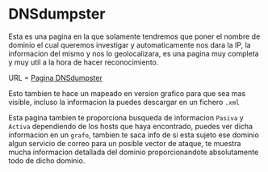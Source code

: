# DNSdumpster

Esta es una pagina en la que solamente tendremos que poner el nombre de dominio el cual queremos investigar y automaticamente nos dara la IP, la informacion del mismo y nos lo geolocalizara, es una pagina muy completa y muy util a la hora de hacer reconocimiento.

URL = [Pagina DNSdumpster](https://dnsdumpster.com)

Esto tambien te hace un mapeado en version grafico para que sea mas visible, incluso la informacion la puedes descargar en un fichero `.xml`

Esta pagina tambien te proporciona busqueda de informacion `Pasiva` y `Activa` dependiendo de los hosts que haya encontrado, puedes ver dicha informacion en un `grafo`, tambien te saca info de si esta sujeto ese dominio algun servicio de correo para un posible vector de ataque, te muestra mucha informacion detallada del dominio proporcionandote absolutamente todo de dicho dominio.
